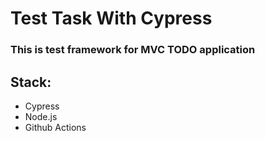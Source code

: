 # Test Task With Cypress
### This is test framework for MVC TODO application
## Stack:
* Cypress
* Node.js
* Github Actions
